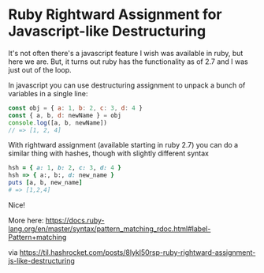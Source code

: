 # Ruby Rightward Assignment for Javascript-like Destructuring

It's not often there's a javascript feature I wish was available in ruby, but here we are. But, it turns out ruby has the functionality as of 2.7 and I was just out of the loop.

In javascript you can use destructuring assignment to unpack a bunch of variables in a single line:

``` javascript
const obj = { a: 1, b: 2, c: 3, d: 4 }
const { a, b, d: newName } = obj
console.log([a, b, newName])
// => [1, 2, 4]
```

With rightward assignment (available starting in ruby 2.7) you can do a similar thing with hashes, though with slightly different syntax

``` ruby
hsh = { a: 1, b: 2, c: 3, d: 4 }
hsh => { a:, b:, d: new_name }
puts [a, b, new_name]
# => [1,2,4]
```

Nice!

More here: https://docs.ruby-lang.org/en/master/syntax/pattern_matching_rdoc.html#label-Pattern+matching

via https://til.hashrocket.com/posts/8lykl50rsp-ruby-rightward-assignment-js-like-destructuring

